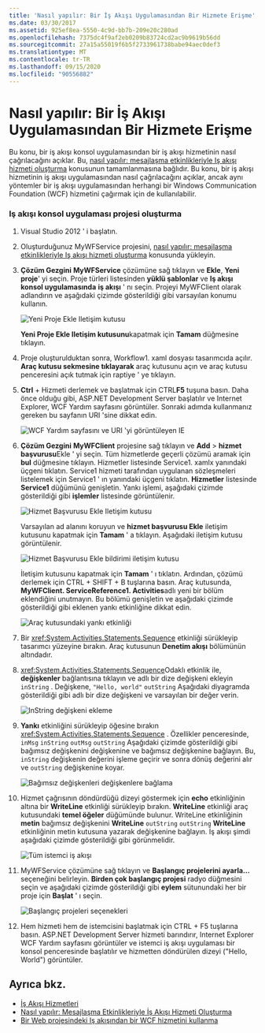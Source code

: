 ```yaml
---
title: 'Nasıl yapılır: Bir İş Akışı Uygulamasından Bir Hizmete Erişme'
ms.date: 03/30/2017
ms.assetid: 925ef8ea-5550-4c9d-bb7b-209e20c280ad
ms.openlocfilehash: 7375dc4f9af2eb0209b83724cd2ac9b9619b56dd
ms.sourcegitcommit: 27a15a55019f6b5f2733961738babe94aec0def3
ms.translationtype: MT
ms.contentlocale: tr-TR
ms.lasthandoff: 09/15/2020
ms.locfileid: "90556882"
---
```

# <a name="how-to-access-a-service-from-a-workflow-application"></a>Nasıl yapılır: Bir İş Akışı Uygulamasından Bir Hizmete Erişme
Bu konu, bir iş akışı konsol uygulamasından bir iş akışı hizmetinin nasıl çağrılacağını açıklar. Bu, [nasıl yapılır: mesajlaşma etkinlikleriyle Iş akışı hizmeti oluşturma](how-to-create-a-workflow-service-with-messaging-activities.md) konusunun tamamlanmasına bağlıdır. Bu konu, bir iş akışı hizmetinin iş akışı uygulamasından nasıl çağrılacağını açıklar, ancak aynı yöntemler bir iş akışı uygulamasından herhangi bir Windows Communication Foundation (WCF) hizmetini çağırmak için de kullanılabilir.

### <a name="create-a-workflow-console-application-project"></a>Iş akışı konsol uygulaması projesi oluşturma

1. Visual Studio 2012 ' i başlatın.

2. Oluşturduğunuz MyWFService projesini, [nasıl yapılır: mesajlaşma etkinlikleriyle Iş akışı hizmeti oluşturma](how-to-create-a-workflow-service-with-messaging-activities.md) konusunda yükleyin.

3. **Çözüm Gezgini** **MyWFService** çözümüne sağ tıklayın ve **Ekle**, **Yeni proje**' yi seçin. Proje türleri listesinden **yüklü şablonlar** ve **Iş akışı konsol uygulamasında** **iş akışı** ' nı seçin. Projeyi MyWFClient olarak adlandırın ve aşağıdaki çizimde gösterildiği gibi varsayılan konumu kullanın.

     ![Yeni Proje Ekle Iletişim kutusu](./media/how-to-access-a-service-from-a-workflow-application/add-new-project-dialog.jpg)

     **Yeni Proje Ekle Iletişim kutusunu**kapatmak için **Tamam** düğmesine tıklayın.

4. Proje oluşturulduktan sonra, Workflow1. xaml dosyası tasarımcıda açılır. **Araç kutusu sekmesine tıklayarak** araç kutusunu açın ve araç kutusu penceresini açık tutmak için raptiye ' ye tıklayın.

5. **Ctrl** + Hizmeti derlemek ve başlatmak için CTRL**F5** tuşuna basın. Daha önce olduğu gibi, ASP.NET Development Server başlatılır ve Internet Explorer, WCF Yardım sayfasını görüntüler. Sonraki adımda kullanmanız gereken bu sayfanın URI 'sine dikkat edin.

     ![WCF Yardım sayfasını ve URI 'yi görüntüleyen IE](./media/how-to-access-a-service-from-a-workflow-application/ie-wcf-help-page-uri.jpg)

6. **Çözüm Gezgini** **MyWFClient** projesine sağ tıklayın ve **Add**  >  **hizmet başvurusu**Ekle ' yi seçin. Tüm hizmetlerde geçerli çözümü aramak için **bul** düğmesine tıklayın. Hizmetler listesinde Service1. xamlx yanındaki üçgeni tıklatın. Service1 hizmeti tarafından uygulanan sözleşmeleri listelemek için Service1 ' ın yanındaki üçgeni tıklatın. **Hizmetler** listesinde **Service1** düğümünü genişletin. Yankı işlemi, aşağıdaki çizimde gösterildiği gibi **işlemler** listesinde görüntülenir.

     ![Hizmet Başvurusu Ekle Iletişim kutusu](./media/how-to-access-a-service-from-a-workflow-application/add-service-reference.jpg)

     Varsayılan ad alanını koruyun ve **hizmet başvurusu Ekle** iletişim kutusunu kapatmak için **Tamam** ' a tıklayın. Aşağıdaki iletişim kutusu görüntülenir.

     ![Hizmet Başvurusu Ekle bildirimi iletişim kutusu](./media/how-to-access-a-service-from-a-workflow-application/add-service-reference-dialog.jpg)

     İletişim kutusunu kapatmak için **Tamam** ' ı tıklatın. Ardından, çözümü derlemek için CTRL + SHIFT + B tuşlarına basın. Araç kutusunda, **MyWFClient. ServiceReference1. Activities**adlı yeni bir bölüm eklendiğini unutmayın. Bu bölümü genişletin ve aşağıdaki çizimde gösterildiği gibi eklenen yankı etkinliğine dikkat edin.

     ![Araç kutusundaki yankı etkinliği](./media/how-to-access-a-service-from-a-workflow-application/echo-activity-toolbox.jpg)

7. Bir <xref:System.Activities.Statements.Sequence> etkinliği sürükleyip tasarımcı yüzeyine bırakın. Araç kutusunun **Denetim akışı** bölümünün altındadır.

8. <xref:System.Activities.Statements.Sequence>Odaklı etkinlik ile, **değişkenler** bağlantısına tıklayın ve adlı bir dize değişkeni ekleyin `inString` . Değişkene, `"Hello, world"` `outString` Aşağıdaki diyagramda gösterildiği gibi adlı bir dize değişkeni ve varsayılan bir değer verin.

     ![InString değişkeni ekleme](./media/how-to-access-a-service-from-a-workflow-application/add-instring-variable.jpg)

9. **Yankı** etkinliğini sürükleyip öğesine bırakın <xref:System.Activities.Statements.Sequence> . Özellikler penceresinde, `inMsg` `inString` `outMsg` `outString` Aşağıdaki çizimde gösterildiği gibi bağımsız değişkenini değişkenine ve bağımsız değişkenine bağlayın. Bu, `inString` değişkenin değerini işleme geçirir ve sonra dönüş değerini alır ve `outString` değişkenine koyar.

     ![Bağımsız değişkenleri değişkenlere bağlama](./media/how-to-access-a-service-from-a-workflow-application/bind-arguments-variables.jpg)

10. Hizmet çağrısının döndürdüğü dizeyi göstermek için **echo** etkinliğinin altına bir **WriteLine** etkinliği sürükleyip bırakın. **WriteLine** etkinliği araç kutusundaki **temel öğeler** düğümünde bulunur. WriteLine etkinliğinin **metin** bağımsız değişkenini **WriteLine** `outString` `outString` **WriteLine** etkinliğinin metin kutusuna yazarak değişkenine bağlayın. İş akışı şimdi aşağıdaki çizimde gösterildiği gibi görünmelidir.

     ![Tüm istemci iş akışı](./media/how-to-access-a-service-from-a-workflow-application/complete-client-workflow.jpg)

11. MyWFService çözümüne sağ tıklayın ve **Başlangıç projelerini ayarla...** seçeneğini belirleyin. **Birden çok başlangıç projesi** radyo düğmesini seçin ve aşağıdaki çizimde gösterildiği gibi **eylem** sütunundaki her bir proje için **Başlat** ' ı seçin.

     ![Başlangıç projeleri seçenekleri](./media/how-to-access-a-service-from-a-workflow-application/startup-project-options.jpg)

12. Hem hizmeti hem de istemcisini başlatmak için CTRL + F5 tuşlarına basın. ASP.NET Development Server hizmeti barındırır, Internet Explorer WCF Yardım sayfasını görüntüler ve istemci iş akışı uygulaması bir konsol penceresinde başlatılır ve hizmetten döndürülen dizeyi ("Hello, World") görüntüler.

## <a name="see-also"></a>Ayrıca bkz.

- [İş Akışı Hizmetleri](workflow-services.md)
- [Nasıl yapılır: Mesajlaşma Etkinlikleriyle İş Akışı Hizmeti Oluşturma](how-to-create-a-workflow-service-with-messaging-activities.md)
- [Bir Web projesindeki Iş akışından bir WCF hizmetini kullanma](/archive/blogs/endpoint/how-to-consume-a-wcf-service-from-a-wf4-workflow)
